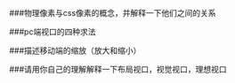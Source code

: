 ###物理像素与css像素的概念，并解释一下他们之间的关系
		
		
###pc端视口的四种求法	
	
	
###描述移动端的缩放（放大和缩小）


###请用你自己的理解解释一下布局视口，视觉视口，理想视口
	















